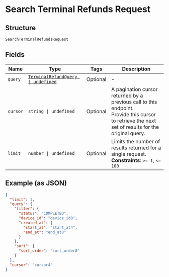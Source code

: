 <!-- Optimized: 2025-10-06 -->
<!-- RPM: 1.6.2.1.1.6.2.1_search-terminal-refunds-request_20251006 -->
<!-- Session: E2E RPM DNA Application -->
<!-- AOM: RND (Reggie & Dro) -->
<!-- COI: TECHNOLOGY -->
<!-- RPM: HIGH -->
<!-- ACTION: BUILD -->

# Search Terminal Refunds Request

## Structure

`SearchTerminalRefundsRequest`

## Fields

| Name | Type | Tags | Description |
|  --- | --- | --- | --- |
| `query` | [`TerminalRefundQuery \| undefined`](../../doc/models/terminal-refund-query.md) | Optional | - |
| `cursor` | `string \| undefined` | Optional | A pagination cursor returned by a previous call to this endpoint.<br>Provide this cursor to retrieve the next set of results for the original query. |
| `limit` | `number \| undefined` | Optional | Limits the number of results returned for a single request.<br>**Constraints**: `>= 1`, `<= 100` |

## Example (as JSON)

```json
{
  "limit": 1,
  "query": {
    "filter": {
      "status": "COMPLETED",
      "device_id": "device_id0",
      "created_at": {
        "start_at": "start_at4",
        "end_at": "end_at8"
      }
    },
    "sort": {
      "sort_order": "sort_order8"
    }
  },
  "cursor": "cursor4"
}
```
